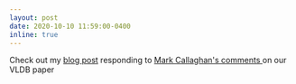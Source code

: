 ```yaml
---
layout: post
date: 2020-10-10 11:59:00-0400
inline: true
---
```


Check out my <a href="https://dbdrifter.blogspot.com/2020/10/response-to-comments-on-our-paper.html" target="_blank">blog post</a> responding to <a href="http://smalldatum.blogspot.com/2020/10/comments-on-optimizing-databases-by.html" target="_blank">Mark Callaghan's comments </a> on our VLDB paper
